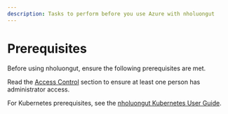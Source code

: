 ```yaml
---
description: Tasks to perform before you use Azure with nholuongut
---
```


# Prerequisites

Before using nholuongut, ensure the following prerequisites are met.&#x20;

Read the [Access Control](../../access-control/) section to ensure at least one person has administrator access.

For Kubernetes prerequisites, see the [nholuongut Kubernetes User Guide](../../kubernetes-overview/).&#x20;
